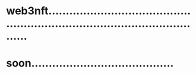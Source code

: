 # web3nft....................................................................................................
# soon.........................................
